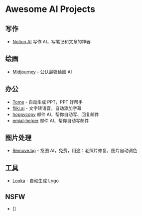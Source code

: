# Awesome AI Projects

## 写作

- [Notion AI](https://www.notion.so/product/ai) 写作 AI，写笔记和文章的神器

## 绘画

- [Midjourney](https://www.midjourney.com/home/) - 公认最强绘画 AI

## 办公

- [Tome](https://beta.tome.app/) - 自动生成 PPT，PPT 好帮手
- [fliki.ai](https://app.fliki.ai/) - 文字转语音，自动添加字幕
- [hoppycopy](https://app.hoppycopy.co/) 邮件 AI，帮你自动写、回复邮件
- [emial-helper](https://email-helper.vercel.app/) 邮件 AI，帮你自动写邮件

## 图片处理

- [Remove.bg](https://www.remove.bg/) - 抠图 AI，免费，用途：老照片修复，图片自动调色

## 工具

- [Looka](https://looka.com/) - 自动生成 Logo


## NSFW

- []
